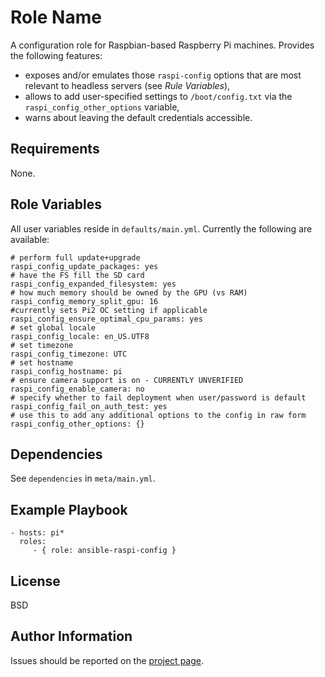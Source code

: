 Role Name
=========

A configuration role for Raspbian-based Raspberry Pi machines. Provides the following features:
 - exposes and/or emulates those `raspi-config` options that are most relevant to headless servers (see _Rule Variables_),
 - allows to add user-specified settings to `/boot/config.txt` via the `raspi_config_other_options` variable,
 - warns about leaving the default credentials accessible.

Requirements
------------

None.

Role Variables
--------------

All user variables reside in `defaults/main.yml`. Currently the following are available:
 
    # perform full update+upgrade
    raspi_config_update_packages: yes
    # have the FS fill the SD card
    raspi_config_expanded_filesystem: yes
    # how much memory should be owned by the GPU (vs RAM)
    raspi_config_memory_split_gpu: 16
    #currently sets Pi2 OC setting if applicable
    raspi_config_ensure_optimal_cpu_params: yes
    # set global locale
    raspi_config_locale: en_US.UTF8
    # set timezone
    raspi_config_timezone: UTC
    # set hostname
    raspi_config_hostname: pi
    # ensure camera support is on - CURRENTLY UNVERIFIED
    raspi_config_enable_camera: no
    # specify whether to fail deployment when user/password is default
    raspi_config_fail_on_auth_test: yes
    # use this to add any additional options to the config in raw form
    raspi_config_other_options: {}


Dependencies
------------

See `dependencies` in `meta/main.yml`.

Example Playbook
----------------

    - hosts: pi*
      roles:
         - { role: ansible-raspi-config }

License
-------

BSD

Author Information
------------------

Issues should be reported on the [project page](https://github.com/mikolak-net/ansible-raspi-config).